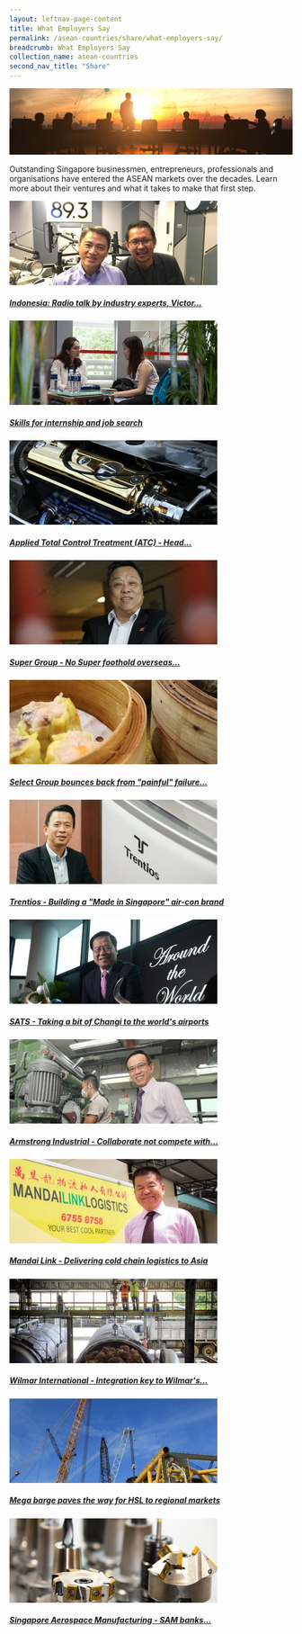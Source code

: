 ```yaml
---
layout: leftnav-page-content
title: What Employers Say
permalink: /asean-countries/share/what-employers-say/
breadcrumb: What Employers Say
collection_name: asean-countries
second_nav_title: "Share"
---
```


![banner-asean-share-what-employers-say](\images\asean-employers\What-employers-say-cover-pic.jpg)

Outstanding Singapore businessmen, entrepreneurs, professionals and organisations have entered the ASEAN markets over the decades. Learn more about their ventures and what it takes to make that first step.

<div>
	<div class="row is-multiline">
		<div class="col is-one-third-desktop is-one-third-tablet">
			<a href="/asean-countries/share/what-employers-say/indonesia-radio-talk-by-industry-experts/" class="project-link">
				<img src="/images/asean-employers/Victor-Chan-and-Farid-MN_FM89.3-Live-Radio-Talk-9-April-2018-cover-370x150.jpg" alt="Indonesia: Radio talk by industry experts, Victor Chan..." class="project-image">
			<div class="project-card">
				<div class="project-title margin--bottom--xs">
					<h5><b>Indonesia: Radio talk by industry experts, Victor...</b></h5>
				</div>
			</div>
			</a>
		</div>
		<div class="col is-one-third-desktop is-one-third-tablet">
			<a href="/asean-countries/share/what-employers-say/skills-internship-job-search/" class="project-link">
				<img src="/images/asean-employers/Nanyang-Business-School_Skills-for-Internship_NBS-Career-Day_140218_8324-370x150.jpg" alt="Skills for internship and job search" class="project-image">
			<div class="project-card">
				<div class="project-title margin--bottom--xs">
					<h5><b>Skills for internship and job search</b></h5>
				</div>
			</div>
			</a>
		</div>
		<div class="col is-one-third-desktop is-one-third-tablet">
			<a href="/asean-countries/share/what-employers-say/applied-total-control-treatment/" class="project-link">
				<img src="/images/asean-employers/ATC-pic-370x150.jpg" alt="Applied Total Control Treatment (ATC) - Head..." class="project-image">
			<div class="project-card">
				<div class="project-title margin--bottom--xs">
					<h5><b>Applied Total Control Treatment (ATC) - Head...</b></h5>
				</div>
			</div>
			</a>
		</div>
	</div>
</div>

<p><p>

<div>
	<div class="row is-multiline">
		<div class="col is-one-third-desktop is-one-third-tablet">
			<a href="/asean-countries/share/what-employers-say/super-group/" class="project-link">
				<img src="/images/asean-employers/28981537-19_08_2013-rbsuper-e1512644363311-370x150.jpg" alt="Super Group - No Super foothold overseas without grit" class="project-image">
			<div class="project-card">
				<div class="project-title margin--bottom--xs">
					<h5><b>Super Group - No Super foothold overseas...</b></h5>
				</div>
			</div>
			</a>
		</div>
		<div class="col is-one-third-desktop is-one-third-tablet">
			<a href="/asean-countries/share/what-employers-say/select-group/" class="project-link">
				<img src="/images/asean-employers/Select-Group-370x150.jpg" alt="Select Group bounces back from painful failure..." class="project-image">
			<div class="project-card">
				<div class="project-title margin--bottom--xs">
					<h5><b>Select Group bounces back from "painful" failure...</b></h5>
				</div>
			</div>
			</a>
		</div>
		<div class="col is-one-third-desktop is-one-third-tablet">
			<a href="/asean-countries/share/what-employers-say/trentios/" class="project-link">
				<img src="/images/asean-employers/ie-singapore-trentios-10-4-370x150.jpg" alt="Trentios - Building a Made in Singapore air-con brand" class="project-image">
			<div class="project-card">
				<div class="project-title margin--bottom--xs">
					<h5><b>Trentios - Building a "Made in Singapore" air-con brand</b></h5>
				</div>
			</div>
			</a>
		</div>
	</div>
</div>

<p><p>

<div>
	<div class="row is-multiline">
		<div class="col is-one-third-desktop is-one-third-tablet">
			<a href="/asean-countries/share/what-employers-say/sats/" class="project-link">
				<img src="/images/asean-employers/28908742-12_08_2013-mtsats13-e1512645972785-370x150.jpg" alt="SATS - Taking a bit of Changi to the world's airports" class="project-image">
			<div class="project-card">
				<div class="project-title margin--bottom--xs">
					<h5><b>SATS - Taking a bit of Changi to the world's airports</b></h5>
				</div>
			</div>
			</a>
		</div>
		<div class="col is-one-third-desktop is-one-third-tablet">
			<a href="/asean-countries/share/what-employers-say/armstrong-industrial/" class="project-link">
				<img src="/images/asean-employers/ymarmstrong27984520-16_05_2013-e1512645531689-370x150.jpg" alt="Armstrong Industrial - Collaborate not compete with..." class="project-image">
			<div class="project-card">
				<div class="project-title margin--bottom--xs">
					<h5><b>Armstrong Industrial - Collaborate not compete with...</b></h5>
				</div>
			</div>
			</a>
		</div>
		<div class="col is-one-third-desktop is-one-third-tablet">
			<a href="/asean-countries/share/what-employers-say/mandai-link/" class="project-link">
				<img src="/images/asean-employers/MandaiLink-HiRes-40-2-e1512645202998-370x150.jpg" alt="Mandai Link - Delivering cold chain logistics to Asia" class="project-image">
			<div class="project-card">
				<div class="project-title margin--bottom--xs">
					<h5><b>Mandai Link - Delivering cold chain logistics to Asia</b></h5>
				</div>
			</div>
			</a>
		</div>
	</div>
</div>

<p><p>

<div>
	<div class="row is-multiline">
		<div class="col is-one-third-desktop is-one-third-tablet">
			<a href="/asean-countries/share/what-employers-say/wilmar-international/" class="project-link">
				<img src="/images/asean-employers/Wilmar_Mill01-370x150.jpg" alt="Wilmar International - Integration key to Wilmar's..." class="project-image">
			<div class="project-card">
				<div class="project-title margin--bottom--xs">
					<h5><b>Wilmar International - Integration key to Wilmar's...</b></h5>
				</div>
			</div>
			</a>
		</div>
		<div class="col is-one-third-desktop is-one-third-tablet">
			<a href="/asean-countries/share/what-employers-say/hsl-regional-markets/" class="project-link">
				<img src="/images/asean-employers/HSL-Pic-370x150.jpg" alt="Mega barge paves the way for HSL to regional markets" class="project-image">
			<div class="project-card">
				<div class="project-title margin--bottom--xs">
					<h5><b>Mega barge paves the way for HSL to regional markets</b></h5>
				</div>
			</div>
			</a>
		</div>
		<div class="col is-one-third-desktop is-one-third-tablet">
			<a href="/asean-countries/share/what-employers-say/sam-aerospace/" class="project-link">
				<img src="/images/asean-employers/SAM-pic-370x150.jpg" alt="Singapore Aerospace Manufacturing - SAM banks..." class="project-image">
			<div class="project-card">
				<div class="project-title margin--bottom--xs">
					<h5><b>Singapore Aerospace Manufacturing - SAM banks...</b></h5>
				</div>
			</div>
			</a>
		</div>
	</div>
</div>

<p><p>